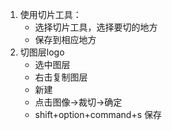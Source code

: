 1. 使用切片工具：
    - 选择切片工具，选择要切的地方
    - 保存到相应地方
2. 切图层logo
    - 选中图层
    - 右击复制图层
    - 新建
    - 点击图像→裁切→确定
    - shift+option+command+s 保存



